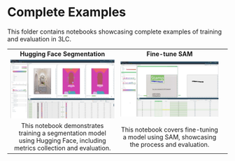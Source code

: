 # Complete Examples

This folder contains notebooks showcasing complete examples of training and evaluation in 3LC.

|  |  |  |
|:----------:|:----------:|:----------:|
| **Hugging Face Segmentation** | **Fine-tune SAM** |  |
| [![hf-segmentation](../images/huggingface-segformer.png)](huggingface-segmentation-example.ipynb) | [![fine-tune-sam](../images/staver.png)](fine-tune-sam/1-create-sam-dataset.ipynb) ||
| This notebook demonstrates training a segmentation model using Hugging Face, including metrics collection and evaluation. | This notebook covers fine-tuning a model using SAM, showcasing the process and evaluation. ||
